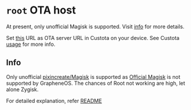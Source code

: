 # `root` OTA host

At present, only unofficial Magisk is supported. Visit [info](#info) for more details.

Set [this](https://pixincreate.github.io/PixeneOS/magisk/) URL as OTA server URL in Custota on your device.
See Custota [usage](https://github.com/chenxiaolong/Custota#usage) for more info.

## Info

Only unofficial [pixincreate/Magisk](https://https://github.com/pixincreate/Magisk) is supported as [Official Magisk](https://github.com/topjohnwu/Magisk) is not supported by GrapheneOS.
The chances of Root not working are high, let alone Zygisk.

For detailed explanation, refer [README](https://github.com/pixincreate/PixeneOS#root)

